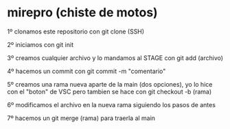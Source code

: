 # mirepro (chiste de motos)
1º clonamos este repositorio con git clone (SSH)

2º iniciamos con git init  

3º creamos cualquier archivo y lo mandamos al STAGE con git add (archivo)

4º hacemos un commit con git commit -m "comentario"

5º creamos una rama nueva aparte de la main (dos opciones), yo lo hice con el "boton" de VSC pero tambien se hace con git checkout -b (rama) 

6º modificamos el archivo en la nueva rama siguiendo los pasos de antes 

7º hacemos un git merge (rama) para traerla al main 

